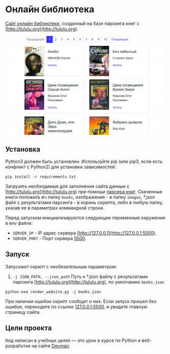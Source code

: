 # Онлайн библиотека

[Сайт онлайн библиотеки](https://juliakendo.github.io/online-library_v2/pages/index.html), созданный на базе парсинга книг с [http://tululu.org](http://tululu.org). 

![Demo library](demo_lib.gif)

## Установка

Python3 должен быть установлен. Используйте pip (или pip3, если есть конфликт с Python2) для установки зависимостей:

```
pip install -r requirements.txt
```

Загрузить необходимые для заполнения сайта данные с [http://tululu.org](http://tululu.org) при помощи  [парсера книг](https://github.com/JuliaKendo/online-library). Скаченные книги положить вч папку `books`, изображения - в папку `images`, *.json файл с результатами парсинга - в корень скрипта, либо в любую папку, указав ее в параметрах коммандной строки.

Перед запуском инициализируются следующие переменные окружения в env файле:
- `SERVER_IP` - IP адрес сервера [http://127.0.0.1](http://127.0.0.1:5500).
- `SERVER_PORT` - Порт сервера [5500](http://127.0.0.1:5500).

## Запуск

Запускают скрипт с необязательным параметром:

1. ```-j JSON_PATH, --json_path```        Путь к *.json файлу с результатами парсинга [http://tululu.org](http://tululu.org), по умолчанию `books.json`

```
python.exe render_website.py -j books.json
```

При наличии ошибок скрипт сообщит о них. Если запуск прошел без ошибок, переходите по ссылке [127.0.0.1:5500](http://127.0.0.1:5500), и увидите главную страницу сайта.

## Цели проекта

Код написан в учебных целях — это урок в курсе по Python и веб-разработке на сайте [Devman](https://dvmn.org).
